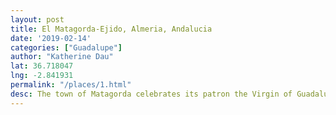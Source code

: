 ```yaml
---
layout: post
title: El Matagorda-Ejido, Almeria, Andalucia
date: '2019-02-14'
categories: ["Guadalupe"]
author: "Katherine Dau"
lat: 36.718047
lng: -2.841931
permalink: "/places/1.html"
desc: The town of Matagorda celebrates its patron the Virgin of Guadalupe in the third week of June
---
```

